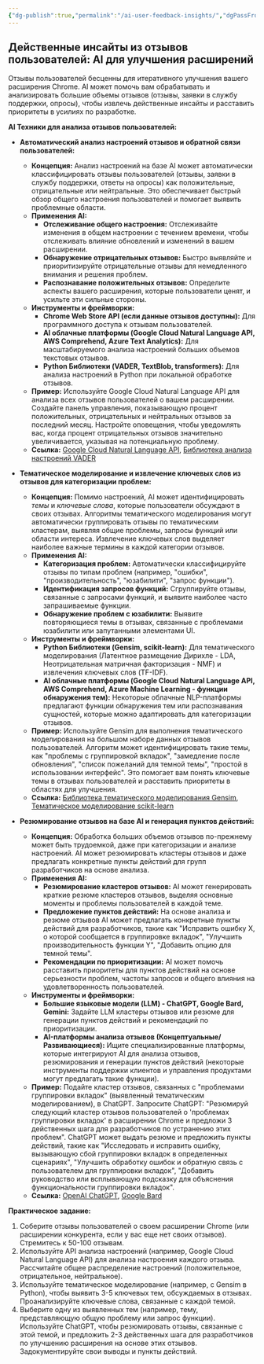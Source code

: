 ```yaml
---
{"dg-publish":true,"permalink":"/ai-user-feedback-insights/","dgPassFrontmatter":true}
---
```






## Действенные инсайты из отзывов пользователей: AI для улучшения расширений

Отзывы пользователей бесценны для итеративного улучшения вашего расширения Chrome. AI может помочь вам обрабатывать и анализировать большие объемы отзывов (отзывы, заявки в службу поддержки, опросы), чтобы извлечь действенные инсайты и расставить приоритеты в усилиях по разработке.

**AI Техники для анализа отзывов пользователей:**

*   **Автоматический анализ настроений отзывов и обратной связи пользователей:**
    *   **Концепция:** Анализ настроений на базе AI может автоматически классифицировать отзывы пользователей (отзывы, заявки в службу поддержки, ответы на опросы) как положительные, отрицательные или нейтральные. Это обеспечивает быстрый обзор общего настроения пользователей и помогает выявить проблемные области.
    *   **Применения AI:**
        *   **Отслеживание общего настроения:** Отслеживайте изменения в общем настроении с течением времени, чтобы отслеживать влияние обновлений и изменений в вашем расширении.
        *   **Обнаружение отрицательных отзывов:** Быстро выявляйте и приоритизируйте отрицательные отзывы для немедленного внимания и решения проблем.
        *   **Распознавание положительных отзывов:** Определите аспекты вашего расширения, которые пользователи ценят, и усильте эти сильные стороны.
    *   **Инструменты и фреймворки:**
        *   **Chrome Web Store API (если данные отзывов доступны):** Для программного доступа к отзывам пользователей.
        *   **AI облачные платформы (Google Cloud Natural Language API, AWS Comprehend, Azure Text Analytics):** Для масштабируемого анализа настроений больших объемов текстовых отзывов.
        *   **Python Библиотеки (VADER, TextBlob, transformers):** Для анализа настроений в Python при локальной обработке отзывов.
    *   **Пример:** Используйте Google Cloud Natural Language API для анализа всех отзывов пользователей о вашем расширении. Создайте панель управления, показывающую процент положительных, отрицательных и нейтральных отзывов за последний месяц. Настройте оповещения, чтобы уведомлять вас, когда процент отрицательных отзывов значительно увеличивается, указывая на потенциальную проблему.
    *   **Ссылка:** [Google Cloud Natural Language API](https://cloud.google.com/natural-language), [Библиотека анализа настроений VADER](https://github.com/cjhutto/vaderSentiment)

*   **Тематическое моделирование и извлечение ключевых слов из отзывов для категоризации проблем:**
    *   **Концепция:** Помимо настроений, AI может идентифицировать *темы* и *ключевые слова*, которые пользователи обсуждают в своих отзывах. Алгоритмы тематического моделирования могут автоматически группировать отзывы по тематическим кластерам, выявляя общие проблемы, запросы функций или области интереса. Извлечение ключевых слов выделяет наиболее важные термины в каждой категории отзывов.
    *   **Применения AI:**
        *   **Категоризация проблем:** Автоматически классифицируйте отзывы по типам проблем (например, "ошибки", "производительность", "юзабилити", "запрос функции").
        *   **Идентификация запросов функций:** Сгруппируйте отзывы, связанные с запросами функций, и выявите наиболее часто запрашиваемые функции.
        *   **Обнаружение проблем с юзабилити:** Выявите повторяющиеся темы в отзывах, связанные с проблемами юзабилити или запутанными элементами UI.
    *   **Инструменты и фреймворки:**
        *   **Python Библиотеки (Gensim, scikit-learn):** Для тематического моделирования (Латентное размещение Дирихле - LDA, Неотрицательная матричная факторизация - NMF) и извлечения ключевых слов (TF-IDF).
        *   **AI облачные платформы (Google Cloud Natural Language API, AWS Comprehend, Azure Machine Learning - функции обнаружения тем):** Некоторые облачные NLP-платформы предлагают функции обнаружения тем или распознавания сущностей, которые можно адаптировать для категоризации отзывов.
    *   **Пример:** Используйте Gensim для выполнения тематического моделирования на большом наборе данных отзывов пользователей. Алгоритм может идентифицировать такие темы, как "проблемы с группировкой вкладок", "замедление после обновления", "список пожеланий для темной темы", "простой в использовании интерфейс". Это помогает вам понять ключевые темы в отзывах пользователей и расставить приоритеты в областях для улучшения.
    *   **Ссылка:** [Библиотека тематического моделирования Gensim](https://radimrehurek.com/gensim/), [Тематическое моделирование scikit-learn](https://scikit-learn.org/stable/modules/generated/sklearn.decomposition.LatentDirichletAllocation.html)

*   **Резюмирование отзывов на базе AI и генерация пунктов действий:**
    *   **Концепция:** Обработка больших объемов отзывов по-прежнему может быть трудоемкой, даже при категоризации и анализе настроений. AI может резюмировать кластеры отзывов и даже предлагать конкретные пункты действий для групп разработчиков на основе анализа.
    *   **Применения AI:**
        *   **Резюмирование кластеров отзывов:** AI может генерировать краткие резюме кластеров отзывов, выделяя основные моменты и проблемы пользователей в каждой теме.
        *   **Предложение пунктов действий:** На основе анализа и резюме отзывов AI может предлагать конкретные пункты действий для разработчиков, такие как "Исправить ошибку X, о которой сообщается в группировке вкладок", "Улучшить производительность функции Y", "Добавить опцию для темной темы".
        *   **Рекомендации по приоритизации:** AI может помочь расставить приоритеты для пунктов действий на основе серьезности проблем, частоты запросов и общего влияния на удовлетворенность пользователей.
    *   **Инструменты и фреймворки:**
        *   **Большие языковые модели (LLM) - ChatGPT, Google Bard, Gemini:** Задайте LLM кластеры отзывов или резюме для генерации пунктов действий и рекомендаций по приоритизации.
        *   **AI-платформы анализа отзывов (Концептуальные/Развивающиеся):** Ищите специализированные платформы, которые интегрируют AI для анализа отзывов, резюмирования и генерации пунктов действий (некоторые инструменты поддержки клиентов и управления продуктами могут предлагать такие функции).
    *   **Пример:** Подайте кластер отзывов, связанных с "проблемами группировки вкладок" (выявленный тематическим моделированием), в ChatGPT. Запросите ChatGPT: "Резюмируй следующий кластер отзывов пользователей о 'проблемах группировки вкладок' в расширении Chrome и предложи 3 действенных шага для разработчиков по устранению этих проблем". ChatGPT может выдать резюме и предложить пункты действий, такие как "Исследовать и исправить ошибку, вызывающую сбой группировки вкладок в определенных сценариях", "Улучшить обработку ошибок и обратную связь с пользователем для группировки вкладок", "Добавить руководство или всплывающую подсказку для объяснения функциональности группировки вкладок".
    *   **Ссылка:** [OpenAI ChatGPT](https://chat.openai.com/), [Google Bard](https://bard.google.com/)

**Практическое задание:**

1.  Соберите отзывы пользователей о своем расширении Chrome (или расширении конкурента, если у вас еще нет своих отзывов). Стремитесь к 50-100 отзывам.
2.  Используйте API анализа настроений (например, Google Cloud Natural Language API) для анализа настроения каждого отзыва. Рассчитайте общее распределение настроений (положительное, отрицательное, нейтральное).
3.  Используйте тематическое моделирование (например, с Gensim в Python), чтобы выявить 3-5 ключевых тем, обсуждаемых в отзывах. Проанализируйте ключевые слова, связанные с каждой темой.
4.  Выберите одну из выявленных тем (например, тему, представляющую общую проблему или запрос функции). Используйте ChatGPT, чтобы резюмировать отзывы, связанные с этой темой, и предложить 2-3 действенных шага для разработчиков по улучшению расширения на основе этих отзывов. Задокументируйте свои выводы и пункты действий.

